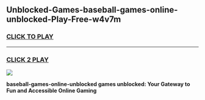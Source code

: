 
## Unblocked-Games-baseball-games-online-unblocked-Play-Free-w4v7m
<h3>
<a href="https://premium76.site?title=baseball-games-online-unblocked&ref=17A">CLICK TO PLAY</a></h3>
<hr>

<h3>
<a href="https://premium76.site?title=baseball-games-online-unblocked&ref=17A">CLICK 2 PLAY</a>
  
</h3>

<a href="https://premium76.site?title=baseball-games-online-unblocked&ref=17A"><img src="https://clearcache.store/games.png"></a>


**baseball-games-online-unblocked games unblocked: Your Gateway to Fun and Accessible Online Gaming**
